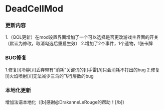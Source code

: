 # DeadCellMod

### 更新内容
1.（QOL更新）在mod设置界面增加了一个可以选择是否更改游戏主界面的开关（默认为修改，取消勾选后重启生效）
2.增加了2个事件，1个遗物，1张卡牌

### BUG修复
1.修复[i]冷静[/i]丢弃带有“消耗”关键词的[i]手雷[/i]只会消耗不打出的bug
2.修复[i]火焰喷射[/i]无法减少三鸟的飞行层数的bug

### 本地化更新
增加法语本地化（[b]感谢@DrakanneLeRouge的帮助！[/b]）
